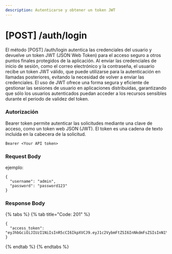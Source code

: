 ```yaml
---
description: Autenticarse y obtener un token JWT
---
```


# \[POST] /auth/login

El método \[POST] /auth/login autentica las credenciales del usuario y devuelve un token JWT (JSON Web Token) para el acceso seguro a otros puntos finales protegidos de la aplicación. Al enviar las credenciales de inicio de sesión, como el correo electrónico y la contraseña, el usuario recibe un token JWT válido, que puede utilizarse para la autenticación en llamadas posteriores, evitando la necesidad de volver a enviar las credenciales. El uso de JWT ofrece una forma segura y eficiente de gestionar las sesiones de usuario en aplicaciones distribuidas, garantizando que sólo los usuarios autenticados puedan acceder a los recursos sensibles durante el periodo de validez del token.

### Autorización

Bearer token permite autenticar las solicitudes mediante una clave de acceso, como un token web JSON (JWT). El token es una cadena de texto incluida en la cabecera de la solicitud.

```
Bearer <Your API token>
```

### Request Body

ejemplo:

```
{
  "username": "admin",
  "password": "password123"
}
```

### Response Body

{% tabs %}
{% tab title="Code: 201" %}
```
{
  "access_token": "eyJhbGciOiJIUzI1NiIsInR5cCI6IkpXVCJ9.eyJ1c2VybmFtZSI6InNkdmFsZSIsInN1YiI6MSwiaWF0IjoxNzMxMzMwMTU1LCJleHAiOjE3MzEzNTg5NTV9.8SzGYaLV4rTzXA70Rx4AhKdSxku0STA06zUcRNvp9A2"
}
```
{% endtab %}
{% endtabs %}
